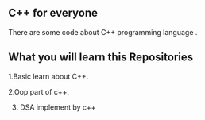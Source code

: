 
## C++ for everyone
There are some code about C++ programming language .


## What you will learn this Repositories

1.Basic learn about C++.  

2.Oop part of c++.

3. DSA implement by c++ 
